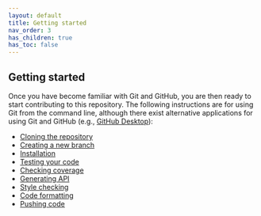 ```yaml
---
layout: default
title: Getting started
nav_order: 3
has_children: true
has_toc: false
---
```


Getting started
---------------
Once you have become familiar with Git and GitHub, you are then ready to start contributing to this repository. The following instructions are for using Git from the command line, although there exist alternative applications for using Git and GitHub (e.g., [GitHub Desktop](https://desktop.github.com/)):

* [Cloning the repository](cloning_the_repository.html)
* [Creating a new branch](creating_a_new_branch.html)
* [Installation](installation.html)
* [Testing your code](testing_your_code.html)
* [Checking coverage](checking_coverage.html)
* [Generating API](generating_api.html)
* [Style checking](style_checking.html)
* [Code formatting](code_formatting.html)
* [Pushing code](push_code.html)